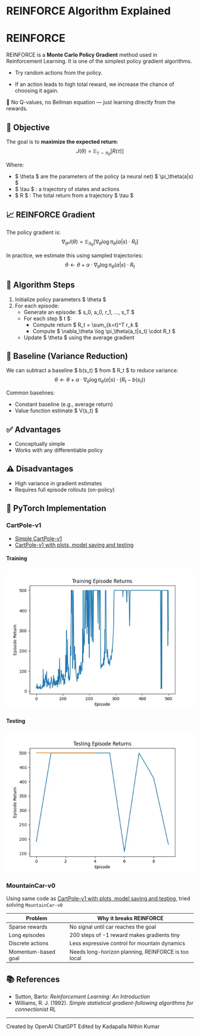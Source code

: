 
# REINFORCE Algorithm Explained

# REINFORCE

REINFORCE is a **Monte Carlo Policy Gradient** method used in Reinforcement Learning. It is one of the simplest policy gradient algorithms.

- Try random actions from the policy.

- If an action leads to high total reward, we increase the chance of 
choosing it again.

🧪 No Q-values, no Bellman equation — just learning directly from the rewards.

## 🎯 Objective

The goal is to **maximize the expected return**:
$$
J(\theta) = \mathbb{E}_{\tau \sim \pi_\theta}[R(\tau)]
$$

Where:
- $ \theta $ are the parameters of the policy (a neural net) $ \pi_\theta(a|s) $
- $ \tau $ : a trajectory of states and actions
- $ R $ : The total return from a trajectory $ \tau $

## 📈 REINFORCE Gradient

The policy gradient is:
$$
\nabla_\theta J(\theta) = \mathbb{E}_{\pi_\theta}\left[ \nabla_\theta \log \pi_\theta(a|s) \cdot R_t \right]
$$

In practice, we estimate this using sampled trajectories:
$$
\theta \leftarrow \theta + \alpha \cdot \nabla_\theta \log \pi_\theta(a|s) \cdot R_t
$$

## 🧾 Algorithm Steps

1. Initialize policy parameters $ \theta $
2. For each episode:
   - Generate an episode: $ s_0, a_0, r_1, ..., s_T $
   - For each step $ t $:
     - Compute return $ R_t = \sum_{k=t}^T r_k $
     - Compute $ \nabla_\theta \log \pi_\theta(a_t|s_t) \cdot R_t $
   - Update $ \theta $ using the average gradient

## 🧱 Baseline (Variance Reduction)

We can subtract a baseline $ b(s_t) $ from $ R_t $ to reduce variance:
$$
\theta \leftarrow \theta + \alpha \cdot \nabla_\theta \log \pi_\theta(a|s) \cdot (R_t - b(s_t))
$$

Common baselines:
- Constant baseline (e.g., average return)
- Value function estimate $ V(s_t) $

## ✅ Advantages

- Conceptually simple
- Works with any differentiable policy

## ⚠️ Disadvantages

- High variance in gradient estimates
- Requires full episode rollouts (on-policy)

## 🔧 PyTorch Implementation
### CartPole-v1

- [Simple CartPole-v1](./CSDA/simple.py)
- [CartPole-v1 with plots, model saving and testing](./CSDA/full.py)

#### Training

![](./CSDA/Training_episode_returns.webp)
#### Testing

![](./CSDA/Testing_episode_returns.webp)

### MountainCar-v0
  Using same code as [CartPole-v1 with plots, model saving and testing](./CSDA/full.py), tried solving `MountainCar-v0` 
  <!-- but it got struck in local optimum as it never visited -->

| Problem             | Why it breaks REINFORCE                             |
| ------------------- | --------------------------------------------------- |
| Sparse rewards      | No signal until car reaches the goal                |
| Long episodes       | 200 steps of -1 reward makes gradients tiny         |
| Discrete actions    | Less expressive control for mountain dynamics       |
| Momentum-based goal | Needs long-horizon planning, REINFORCE is too local |


## 📚 References

- Sutton, Barto: *Reinforcement Learning: An Introduction*
- Williams, R. J. (1992). *Simple statistical gradient-following algorithms for connectionist RL*

---

Created by OpenAI ChatGPT
Edited by Kadapalla Nithin Kumar
